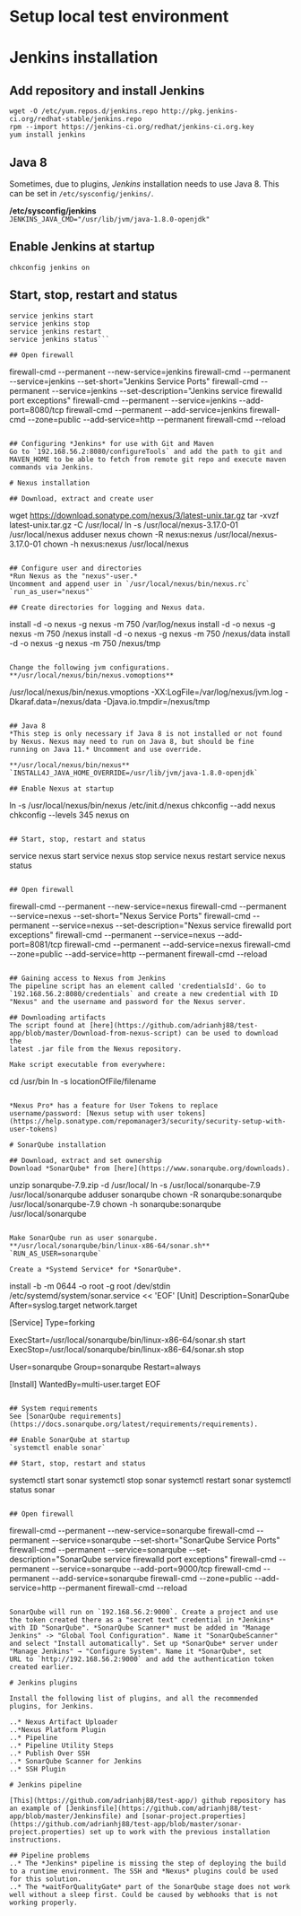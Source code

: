 # Setup local test environment

# Jenkins installation

## Add repository and install Jenkins  
```
wget -O /etc/yum.repos.d/jenkins.repo http://pkg.jenkins-ci.org/redhat-stable/jenkins.repo
rpm --import https://jenkins-ci.org/redhat/jenkins-ci.org.key
yum install jenkins
```

## Java 8  
Sometimes, due to plugins, *Jenkins* installation needs to use Java 8. This can be set in `/etc/sysconfig/jenkins/`.

**/etc/sysconfig/jenkins**  
`JENKINS_JAVA_CMD="/usr/lib/jvm/java-1.8.0-openjdk"`

## Enable Jenkins at startup  
`chkconfig jenkins on`

## Start, stop, restart and status  
```
service jenkins start
service jenkins stop
service jenkins restart
service jenkins status```

## Open firewall  
```
firewall-cmd --permanent --new-service=jenkins
firewall-cmd --permanent --service=jenkins --set-short="Jenkins Service Ports"
firewall-cmd --permanent --service=jenkins --set-description="Jenkins service firewalld port exceptions"
firewall-cmd --permanent --service=jenkins --add-port=8080/tcp
firewall-cmd --permanent --add-service=jenkins
firewall-cmd --zone=public --add-service=http --permanent
firewall-cmd --reload
```

## Configuring *Jenkins* for use with Git and Maven
Go to `192.168.56.2:8080/configureTools` and add the path to git and MAVEN_HOME to be able to fetch from remote git repo and execute maven commands via Jenkins.

# Nexus installation

## Download, extract and create user  
```
wget https://download.sonatype.com/nexus/3/latest-unix.tar.gz
tar -xvzf latest-unix.tar.gz -C /usr/local/
ln -s /usr/local/nexus-3.17.0-01 /usr/local/nexus
adduser nexus
chown -R nexus:nexus /usr/local/nexus-3.17.0-01
chown -h nexus:nexus /usr/local/nexus
```

## Configure user and directories  
*Run Nexus as the "nexus"-user.*  
Uncomment and append user in `/usr/local/nexus/bin/nexus.rc`  
`run_as_user="nexus"`  

## Create directories for logging and Nexus data.  
```
install -d -o nexus -g nexus -m 750 /var/log/nexus
install -d -o nexus -g nexus -m 750 /nexus
install -d -o nexus -g nexus -m 750 /nexus/data
install -d -o nexus -g nexus -m 750 /nexus/tmp
```

Change the following jvm configurations.  
**/usr/local/nexus/bin/nexus.vomoptions**  
```
/usr/local/nexus/bin/nexus.vmoptions
-XX:LogFile=/var/log/nexus/jvm.log
-Dkaraf.data=/nexus/data
-Djava.io.tmpdir=/nexus/tmp
```

## Java 8
*This step is only necessary if Java 8 is not installed or not found by Nexus. Nexus may need to run on Java 8, but should be fine 
running on Java 11.* Uncomment and use override.

**/usr/local/nexus/bin/nexus**  
`INSTALL4J_JAVA_HOME_OVERRIDE=/usr/lib/jvm/java-1.8.0-openjdk`

## Enable Nexus at startup 
```
ln -s /usr/local/nexus/bin/nexus /etc/init.d/nexus
chkconfig --add nexus
chkconfig --levels 345 nexus on
```

## Start, stop, restart and status  
```
service nexus start
service nexus stop
service nexus restart
service nexus status
```

## Open firewall  
```
firewall-cmd --permanent --new-service=nexus
firewall-cmd --permanent --service=nexus --set-short="Nexus Service Ports"
firewall-cmd --permanent --service=nexus --set-description="Nexus service firewalld port exceptions"
firewall-cmd --permanent --service=nexus --add-port=8081/tcp
firewall-cmd --permanent --add-service=nexus
firewall-cmd --zone=public --add-service=http --permanent
firewall-cmd --reload
``` 

## Gaining access to Nexus from Jenkins  
The pipeline script has an element called 'credentialsId'. Go to `192.168.56.2:8080/credentials` and create a new credential with ID 
"Nexus" and the username and password for the Nexus server.

## Downloading artifacts
The script found at [here](https://github.com/adrianhj88/test-app/blob/master/Download-from-nexus-script) can be used to download the 
latest .jar file from the Nexus repository.

Make script executable from everywhere:  
```
cd /usr/bin
ln -s locationOfFile/filename
```

*Nexus Pro* has a feature for User Tokens to replace username/password: [Nexus setup with user tokens](https://help.sonatype.com/repomanager3/security/security-setup-with-user-tokens)

# SonarQube installation

## Download, extract and set ownership  
Download *SonarQube* from [here](https://www.sonarqube.org/downloads).  
```
unzip sonarqube-7.9.zip -d /usr/local/
ln -s /usr/local/sonarqube-7.9 /usr/local/sonarqube
adduser sonarqube
chown -R sonarqube:sonarqube /usr/local/sonarqube-7.9
chown -h sonarqube:sonarqube /usr/local/sonarqube
```

Make SonarQube run as user sonarqube.  
**/usr/local/sonarqube/bin/linux-x86-64/sonar.sh**  
`RUN_AS_USER=sonarqube`

Create a *Systemd Service* for *SonarQube*.  
```
install -b -m 0644 -o root -g root /dev/stdin /etc/systemd/system/sonar.service << 'EOF'
[Unit]
Description=SonarQube
After=syslog.target network.target
 
[Service]
Type=forking
 
ExecStart=/usr/local/sonarqube/bin/linux-x86-64/sonar.sh start
ExecStop=/usr/local/sonarqube/bin/linux-x86-64/sonar.sh stop
 
User=sonarqube
Group=sonarqube
Restart=always
 
[Install]
WantedBy=multi-user.target
EOF
```

## System requirements  
See [SonarQube requirements](https://docs.sonarqube.org/latest/requirements/requirements). 

## Enable SonarQube at startup  
`systemctl enable sonar`

## Start, stop, restart and status  
```
systemctl start sonar
systemctl stop sonar
systemctl restart sonar
systemctl status sonar
``` 

## Open firewall  
```
firewall-cmd --permanent --new-service=sonarqube
firewall-cmd --permanent --service=sonarqube --set-short="SonarQube Service Ports"
firewall-cmd --permanent --service=sonarqube --set-description="SonarQube service firewalld port exceptions"
firewall-cmd --permanent --service=sonarqube --add-port=9000/tcp
firewall-cmd --permanent --add-service=sonarqube
firewall-cmd --zone=public --add-service=http --permanent
firewall-cmd --reload
```

SonarQube will run on `192.168.56.2:9000`. Create a project and use the token created there as a "secret text" credential in *Jenkins* 
with ID "SonarQube". *SonarQube Scanner* must be added in "Manage Jenkins" -> "Global Tool Configuration". Name it "SonarQubeScanner" 
and select "Install automatically". Set up *SonarQube* server under "Manage Jenkins" → "Configure System". Name it *SonarQube*, set 
URL to `http://192.168.56.2:9000` and add the authentication token created earlier.

# Jenkins plugins

Install the following list of plugins, and all the recommended plugins, for Jenkins.

..* Nexus Artifact Uploader
..*Nexus Platform Plugin
..* Pipeline
..* Pipeline Utility Steps
..* Publish Over SSH
..* SonarQube Scanner for Jenkins
..* SSH Plugin

# Jenkins pipeline

[This](https://github.com/adrianhj88/test-app/) github repository has an example of [Jenkinsfile](https://github.com/adrianhj88/test-app/blob/master/Jenkinsfile) and [sonar-project.properties](https://github.com/adrianhj88/test-app/blob/master/sonar-project.properties) set up to work with the previous installation 
instructions.

## Pipeline problems
..* The *Jenkins* pipeline is missing the step of deploying the build to a runtime environment. The SSH and *Nexus* plugins could be used for this solution.
..* The *waitForQualityGate* part of the SonarQube stage does not work well without a sleep first. Could be caused by webhooks that is not working properly.
